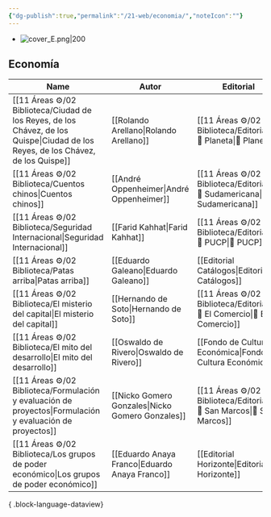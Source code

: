 ```yaml
---
{"dg-publish":true,"permalink":"/21-web/economia/","noteIcon":""}
---
```


- ![cover_E.png|200](/img/user/11%20%C3%81reas%20%E2%9A%99/02%20Biblioteca/%F0%9F%92%BE%20Adjuntos/cover_E.png)
## Economía
| Name                                                                                                                                 | Autor                                            | Editorial                                                                    |
| ------------------------------------------------------------------------------------------------------------------------------------ | ------------------------------------------------ | ---------------------------------------------------------------------------- |
| [[11 Áreas ⚙/02 Biblioteca/Ciudad de los Reyes, de los Chávez, de los Quispe\|Ciudad de los Reyes, de los Chávez, de los Quispe]] | [[Rolando Arellano\|Rolando Arellano]]           | [[11 Áreas ⚙/02 Biblioteca/Editoriales/📔 Planeta\|📔 Planeta]]           |
| [[11 Áreas ⚙/02 Biblioteca/Cuentos chinos\|Cuentos chinos]]                                                                       | [[André Oppenheimer\|André Oppenheimer]]         | [[11 Áreas ⚙/02 Biblioteca/Editoriales/📔 Sudamericana\|📔 Sudamericana]] |
| [[11 Áreas ⚙/02 Biblioteca/Seguridad Internacional\|Seguridad Internacional]]                                                     | [[Farid Kahhat\|Farid Kahhat]]                   | [[11 Áreas ⚙/02 Biblioteca/Editoriales/📔 PUCP\|📔 PUCP]]                 |
| [[11 Áreas ⚙/02 Biblioteca/Patas arriba\|Patas arriba]]                                                                           | [[Eduardo Galeano\|Eduardo Galeano]]             | [[Editorial Catálogos\|Editorial Catálogos]]                                 |
| [[11 Áreas ⚙/02 Biblioteca/El misterio del capital\|El misterio del capital]]                                                     | [[Hernando de Soto\|Hernando de Soto]]           | [[11 Áreas ⚙/02 Biblioteca/Editoriales/📔 El Comercio\|📔 El Comercio]]   |
| [[11 Áreas ⚙/02 Biblioteca/El mito del desarrollo\|El mito del desarrollo]]                                                       | [[Oswaldo de Rivero\|Oswaldo de Rivero]]         | [[Fondo de Cultura Económica\|Fondo de Cultura Económica]]                   |
| [[11 Áreas ⚙/02 Biblioteca/Formulación y evaluación de proyectos\|Formulación y evaluación de proyectos]]                         | [[Nicko Gomero Gonzales\|Nicko Gomero Gonzales]] | [[11 Áreas ⚙/02 Biblioteca/Editoriales/📔 San Marcos\|📔 San Marcos]]     |
| [[11 Áreas ⚙/02 Biblioteca/Los grupos de poder económico\|Los grupos de poder económico]]                                         | [[Eduardo Anaya Franco\|Eduardo Anaya Franco]]   | [[Editorial Horizonte\|Editorial Horizonte]]                                 |

{ .block-language-dataview}